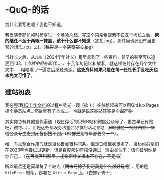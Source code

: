 # -QuQ-的话

为什么要写史呢？我也不知道。

我当演音部长的时候写过一个经验文档，写这个只是希望我不在这个岗位之后，**我的继任不至于两眼一抹黑，该干什么都不知道**（怨念.jpg）。那时候也还没有当史官的想法_(:з」∠)_（~~我只是一个演音部长.jpg~~）

当社长之后，从`茂桑`（2024学年社长）那里拿到了一些资料，最早的甚至可以追溯到13年（*当然中间有断代...*），十几年的记忆和故事，就这样被封存在几个文件夹中......粗略看了一遍之后感触颇深。**这些资料如果只是在每一任社长手里吃灰也未免太可惜了**。

## 建站初衷

我在整理[HQ工作文档](/activity/2024/project-hq)的过程中灵光一现（欸！）突然想起来可以用GitHub Pages挂个静态站点...然后就有了本站。。。~~也就是说这网站其实是个副产物~~

其实你协有其他宣传渠道（现在存活的只有B站和微信公众号了，更古早还有贴吧，微博...），但是这些都没办法整合你协的活动信息（~~B站就是一视频网盘，微信公众号生态封闭搜都搜不到，QQ群更是每年都要换一个~~）。

唯一有点整合作用的就是漫协百度百科词条，但是已经很老很老了，漫协的前辈们在2023年也尝试过更新。但是百度那边审核没通过，理由类似于：请你证明你是你自己...（~~在百度百科那里，忒修斯悖论根本不存在，不是吗~~）

所以最后还是简单搞了个站点（~~期末月除了复习真是什么都好玩呢~~），用的是 `VitePress` 框架，部署在 `GitHub Page` 上。（~~白嫖，爽！~~）